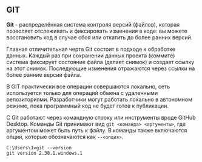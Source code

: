 ## GIT

**Git** - распределённая система контроля версий (файлов), которая позволяет отслеживать и фиксировать изменения в коде: вы можете восстановить код в случае сбоя или откатить до более ранних версий.

Главная отличительная черта Git состоит в подходе к обработке данных. Каждый раз при сохранении данных проекта (коммите) система фиксирует состояние файла (делает снимок) и создает ссылку на этот снимок. Последующие изменения отражаются через ссылки на более ранние версии файла.

В GIT практически все операции совершаются локально, сеть используется только для операций обмена с удаленными репозиториями. Разработчики могут работать локально в автономном режиме, пока программный код не будет готов к публикации.

С Git работают через командную строку или инструменты вроде GitHub Desktop. Команды Git принимают вид `git <команда> <аргументы>`, где аргументом может быть путь к файлу. В команды также включаются опции, которые обозначаются как `--<опция>`.

```bash=
C:\Users\1>git --version
git version 2.38.1.windows.1
```